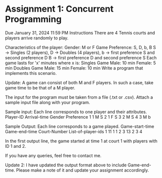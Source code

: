 # Assignment 1: Concurrent Programming
Due January 31, 2024 11:59 PM
Instructions
There are 4 Tennis courts and players arrive randomly to play. 

Characteristics of the player:
Gender: M or F
Game Preference: S, D, b, B 
S -> Singles (2 players),
D -> Doubles (4 players),
b -> first preference S and second preference D
B -> first preference D and second preference S
Each game lasts for 'x' minutes where x is:
Singles Game
Male: 10 min
Female: 5 min
Doubles Game
Male: 15 min
Female: 10 min
Write a program that implements this scenario.


Update:
A game can consist of both M and F players. In such a case, take game time to be that of a M player.

The input for the program must be taken from a file (.txt or .csv). Attach a sample input file along with your program.

Sample input:
Each line corresponds to one player and their attributes.
Player-ID Arrival-time Gender Preference
1 1 M S
2 1 F S
3 2 M S
4 3 M b

Sample Output:
Each line corresponds to a game played.
Game-start-time Game-end-time Court-Number List-of-player-ids
1 11 1 1 2
3 13 2 3 4 

In the first output line, the game started at time 1 at court 1 with players with ID 1 and 2.

If you have any queries, feel free to contact me.

Update 2:
I have updated the output format above to include Game-end-time. Please make a note of it and update your assignment accordingly.

